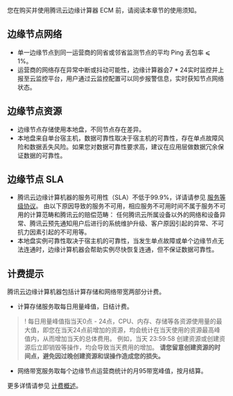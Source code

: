 您在购买并使用腾讯云边缘计算器 ECM 前，请阅读本章节的使用须知。

##  边缘节点网络

- 单一边缘节点到同一运营商的同省或邻省监测节点的平均 Ping 丢包率 ⩽ 1%。
- 运营商的网络存在异常中断或抖动可能性，边缘计算器会7 \* 24实时监控并上报至云监控平台，用户通过云监控配置可以同步报警信息，实时获知节点网络状态。

##  边缘节点资源

- 边缘节点存储使用本地盘，不同节点存在差异。
- 本地盘来自单台宿主机，数据可靠性取决于宿主机的可靠性，存在单点故障风险和数据丢失风险。如果您对数据可靠性要求高，建议在应用层做数据冗余保证数据的可靠性。

##  边缘节点 SLA

- 腾讯云边缘计算机器的服务可用性（SLA）不低于99.9%，详请请参见 [服务等级协议](https://cloud.tencent.com/document/product/1108/38121)。 
由以下原因导致的服务不可用，相应服务不可用时间不属于服务不可用的计算范畴和腾讯云的赔偿范畴：
任何腾讯云所属设备以外的网络和设备异常、腾讯云预先通知用户后进行的系统维护升级、客户原因引起的异常、不可抗力因素引起的不可用等。 
- 本地盘实例可靠性取决于宿主机的可靠性，当发生单点故障或单个边缘节点无法连通时，边缘计算机器会帮助实例尽快恢复连通，但不保证数据可靠性。

##  计费提示 

腾讯云边缘计算机器包括计算存储和网络带宽两部分计费。
- 计算存储服务取每日用量峰值，日结计费。
>! 每日用量峰值指当天0点 - 24点，CPU、内存、存储等各资源使用量的最大值，即您在当天24点前增加的资源，均会统计在当天使用的资源最高峰值内，从而增加当天的总体费用。
> 例如，当天 23:59:58 创建资源或创建资源后立即销毁等操作，均会导致当天费用的增加。
> **请您留意创建资源的时间点，避免因过晚创建资源和误操作造成您的损失。**
> 
- 网络带宽服务取每个边缘节点运营商统计的月95带宽峰值，按月结算。
 
更多详情请参见 [计费概述](https://cloud.tencent.com/document/product/1108/45463)。


